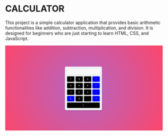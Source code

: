 # CALCULATOR

This project is a simple calculator application that provides basic arithmetic functionalities like addition, subtraction, multiplication, and division. It is designed for beginners who are just starting to learn HTML, CSS, and JavaScript.

![image alt](https://github.com/ShubhamJadhav2/CODEALPHA_CALCULATOR/blob/7102dc10f27e29f86ff726303bf45b44708eaa9e/Calculator/CalculatorImg.png)
